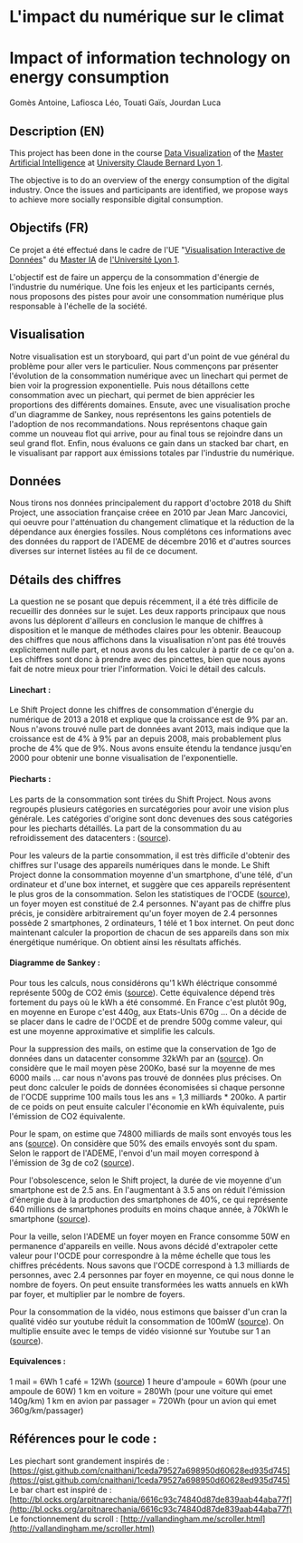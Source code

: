# L'impact du numérique sur le climat  
# Impact of information technology on energy consumption

Gomès Antoine, Lafiosca Léo, Touati Gaïs, Jourdan Luca
## Description (EN)
This project has been done in the course [Data Visualization](https://lyondataviz.github.io/teaching/lyon1-m2/2018/) of the [Master Artificial Intelligence](http://master-info.univ-lyon1.fr/IA/) at [University Claude Bernard Lyon 1](https://www.univ-lyon1.fr/).

The objective is to do an overview of the energy consumption of the digital industry. Once the issues and participants are identified, we propose ways to achieve more socially responsible digital consumption.

## Objectifs (FR)
Ce projet a été effectué dans le cadre de l'UE "[Visualisation Interactive de Données](https://lyondataviz.github.io/teaching/lyon1-m2/2018/)" du [Master IA](http://master-info.univ-lyon1.fr/IA/) de [l'Université Lyon 1](https://www.univ-lyon1.fr/).

L'objectif est de faire un apperçu de la consommation d'énergie de l'industrie du numérique. Une fois les enjeux et les participants cernés, nous proposons des pistes pour avoir une consommation numérique plus responsable à l'échelle de la société.

## Visualisation
Notre visualisation est un storyboard, qui part d'un point de vue général du problème pour aller vers le particulier. Nous commençons par présenter l'évolution de la consommation numérique avec un linechart qui permet de bien voir la progression exponentielle. Puis nous détaillons cette consommation avec un piechart, qui permet de bien apprécier les proportions des différents domaines. Ensute, avec une visualisation proche d'un diagramme de Sankey, nous représentons les gains potentiels de l'adoption de nos recommandations. Nous représentons chaque gain comme un nouveau flot qui arrive, pour au final tous se rejoindre dans un seul grand flot. Enfin, nous évaluons ce gain dans un stacked bar chart, en le visualisant par rapport aux émissions totales par l'industrie du numérique.

## Données

Nous tirons nos données principalement du rapport d'octobre 2018 du Shift Project, une association française créee en 2010 par Jean Marc Jancovici, qui oeuvre pour l'atténuation du changement climatique et la réduction de la dépendance aux énergies fossiles. Nous complétons ces informations avec des données du rapport de l'ADEME de décembre 2016 et d'autres sources diverses sur internet listées au fil de ce document.

## Détails des chiffres
  
La question ne se posant que depuis récemment, il a été très difficile de recueillir des données sur le sujet. Les deux rapports principaux que nous avons lus déplorent d'ailleurs en conclusion le manque de chiffres à disposition et le manque de méthodes claires pour les obtenir. Beaucoup des chiffres que nous affichons dans la visualisation n'ont pas été trouvés explicitement nulle part, et nous avons du les calculer à partir de ce qu'on a. Les chiffres sont donc à prendre avec des pincettes, bien que nous ayons fait de notre mieux pour trier l'information. Voici le détail des calculs.

#### Linechart :

Le Shift Project donne les chiffres de consommation d'énergie du numérique de 2013 a 2018 et explique que la croissance est de 9% par an. Nous n'avons trouvé nulle part de données avant 2013, mais indique que la croissance est de 4% à 9% par an depuis 2008, mais probablement plus proche de 4% que de 9%. Nous avons ensuite étendu la tendance jusqu'en 2000 pour obtenir une bonne visualisation de l'exponentielle.

#### Piecharts :

Les parts de la consommation sont tirées du Shift Project. Nous avons regroupés plusieurs catégories en surcatégories pour avoir une vision plus générale. Les catégories d'origine sont donc devenues des sous catégories pour les piecharts détaillés. La part de la consommation du au refroidissement des datacenters : ([source](https://www.filiere-3e.fr/2017/06/20/recuperer-lenergie-perdue-datacenters-mythe-realite/)).

Pour les valeurs de la partie consommation, il est très difficile d'obtenir des chiffres sur l'usage des appareils numériques dans le monde. Le Shift Project donne la consommation moyenne d'un smartphone, d'une télé, d'un ordinateur et d'une box internet, et suggère que ces appareils représentent le plus gros de la consommation. Selon les statistiques de l'OCDE ([source](http://www.oecd.org/fr/els/famille/basededonnees.htm)), un foyer moyen est constitué de 2.4 personnes. N'ayant pas de chiffre plus précis, je considère arbitrairement qu'un foyer moyen de 2.4 personnes possède 2 smartphones, 2 ordinateurs, 1 télé et 1 box internet. On peut donc maintenant calculer la proportion de chacun de ses appareils dans son mix énergétique numérique. On obtient ainsi les résultats affichés.

#### Diagramme de Sankey :

Pour tous les calculs, nous considérons qu'1 kWh éléctrique consommé représente 500g de CO2 émis ([source](https://www.greenit.fr/2009/04/24/combien-de-co2-degage-un-1-kwh-electrique/)).
Cette équivalence dépend très fortement du pays où le kWh a été consommé. En France c'est plutôt 90g, en moyenne en Europe c'est 440g, aux Etats-Unis 670g ... On a décide de se placer dans le cadre de l'OCDE et de prendre 500g comme valeur, qui est une moyenne approximative et simplifie les calculs.

Pour la suppression des mails, on estime que la conservation de 1go de données dans un datacenter consomme 32kWh par an ([source](https://en.reset.org/blog/save-planet-clean-your-inbox-12242015)). On considère que le mail moyen pèse 200Ko, basé sur la moyenne de mes 6000 mails ... car nous n'avons pas trouvé de données plus précises. On peut donc calculer le poids de données économisées si chaque personne de l'OCDE supprime 100 mails tous les ans = 1,3 milliards * 200ko. A partir de ce poids on peut ensuite calculer l'économie en kWh équivalente, puis l'émission de CO2 équivalente.

Pour le spam, on estime que 74800 milliards de mails sont envoyés tous les ans ([source](https://www.templafy.com/blog/how-many-emails-are-sent-every-day-top-email-statistics-your-business-needs-to-know/)). On considère que 50% des emails envoyés sont du spam. Selon le rapport de l'ADEME, l'envoi d'un mail moyen correspond à l'émission de 3g de co2 ([source](https://www.bfmtv.com/planete/les-spams-en-diminution-dans-nos-boites-mail-902851.html)).

Pour l'obsolescence, selon le Shift project, la durée de vie moyenne d'un smartphone est de 2.5 ans. En l'augmentant à 3.5 ans on réduit l'émission d'énergie due à la production des smartphones de 40%, ce qui représente 640 millions de smartphones produits en moins chaque année, à 70kWh le smartphone ([source](https://spectrum.ieee.org/energy/environment/your-phone-costs-energyeven-before-you-turn-it-on)).

Pour la veille, selon l'ADEME un foyer moyen en France consomme 50W en permanence d'appareils en veille. Nous avons décidé d'extrapoler cette valeur pour l'OCDE pour correspondre à la même échelle que tous les chiffres précédents. Nous savons que l'OCDE correspond à 1.3 milliards de personnes, avec 2.4 personnes par foyer en moyenne, ce qui nous donne le nombre de foyers. On peut ensuite transformées les watts annuels en kWh par foyer, et multiplier par le nombre de foyers.

Pour la consommation de la vidéo, nous estimons que baisser d'un cran la qualité vidéo sur youtube réduit la consommation de 100mW ([source](https://www.researchgate.net/profile/Mohammad_Hoque10/publication/267394699_Energy_Consumption_Anatomy_of_Live_Video_Streaming_from_a_Smartphone/links/544edf050cf26dda08901d22/Energy-Consumption-Anatomy-of-Live-Video-Streaming-from-a-Smartphone.pdf?origin=publication_detail)). On multiplie ensuite avec le temps de vidéo visionné sur Youtube sur 1 an ([source](https://www.webrankinfo.com/dossiers/youtube/chiffres-statistiques)).

#### Equivalences :

1 mail = 6Wh
1 café = 12Wh ([source](http://stockage.univ-valenciennes.fr/EcoPEM/BoiteB/co/III_d.html))
1 heure d'ampoule = 60Wh (pour une ampoule de 60W)
1 km en voiture = 280Wh (pour une voiture qui emet 140g/km)
1 km en avion par passager = 720Wh (pour un avion qui emet 360g/km/passager)

## Références pour le code :

Les piechart sont grandement inspirés de : [https://gist.github.com/cnaithani/1ceda79527a698950d60628ed935d745](https://gist.github.com/cnaithani/1ceda79527a698950d60628ed935d745)  
Le bar chart est inspiré de : [http://bl.ocks.org/arpitnarechania/6616c93c74840d87de839aab44aba77f](http://bl.ocks.org/arpitnarechania/6616c93c74840d87de839aab44aba77f)  
Le fonctionnement du scroll : [http://vallandingham.me/scroller.html](http://vallandingham.me/scroller.html)  




